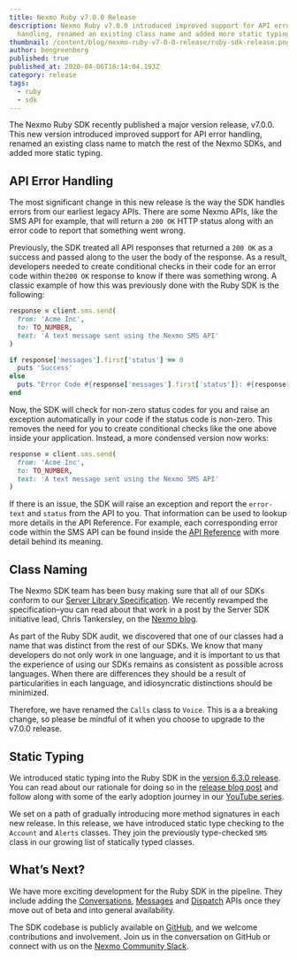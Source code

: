 ```yaml
---
title: Nexmo Ruby v7.0.0 Release
description: Nexmo Ruby v7.0.0 introduced improved support for API error
  handling, renamed an existing class name and added more static typing
thumbnail: /content/blog/nexmo-ruby-v7-0-0-release/ruby-sdk-release.png
author: bengreenberg
published: true
published_at: 2020-04-06T18:14:04.193Z
category: release
tags:
  - ruby
  - sdk
---
```

The Nexmo Ruby SDK recently published a major version release, v7.0.0. This new version introduced improved support for API error handling, renamed an existing class name to match the rest of the Nexmo SDKs, and added more static typing.

## API Error Handling

The most significant change in this new release is the way the SDK handles errors from our earliest legacy APIs. There are some Nexmo APIs, like the SMS API for example, that will return a `200 OK` HTTP status along with an error code to report that something went wrong.

Previously, the SDK treated all API responses that returned a `200 OK` as a success and passed along to the user the body of the response. As a result, developers needed to create conditional checks in their code for an error code within the`200 OK` response to know if there was something wrong. A classic example of how this was previously done with the Ruby SDK is the following:

```ruby
response = client.sms.send(
  from: 'Acme Inc',
  to: TO_NUMBER,
  text: 'A text message sent using the Nexmo SMS API'
)

if response['messages'].first['status'] == 0
  puts 'Success'
else
  puts "Error Code #{response['messages'].first['status']}: #{response['messages'].first['error-text']}"
end
```

Now, the SDK will check for non-zero status codes for you and raise an exception automatically in your code if the status code is non-zero. This removes the need for you to create conditional checks like the one above inside your application. Instead, a more condensed version now works:

```ruby
response = client.sms.send(
  from: 'Acme Inc',
  to: TO_NUMBER,
  text: 'A text message sent using the Nexmo SMS API'
)
```

If there is an issue, the SDK will raise an exception and report the `error-text` and `status` from the API to you. That information can be used to lookup more details in the API Reference. For example, each corresponding error code within the SMS API can be found inside the [API Reference](https://developer.nexmo.com/api/sms#errors) with more detail behind its meaning.

## Class Naming

The Nexmo SDK team has been busy making sure that all of our SDKs conform to our [Server Library Specification](https://github.com/Nexmo/server-sdk-specification/blob/master/SPECIFICATION.md). We recently revamped the specification–you can read about that work in a post by the Server SDK initiative lead, Chris Tankersley, on the [Nexmo blog](https://www.nexmo.com/blog/2020/03/09/the-specifications-that-define-us-dr).

As part of the Ruby SDK audit, we discovered that one of our classes had a name that was distinct from the rest of our SDKs. We know that many developers do not only work in one language, and it is important to us that the experience of using our SDKs remains as consistent as possible across languages. When there are differences they should be a result of particularities in each language, and idiosyncratic distinctions should be minimized.

Therefore, we have renamed the `Calls` class to `Voice`. This is a a breaking change, so please be mindful of it when you choose to upgrade to the v7.0.0 release.

## Static Typing

We introduced static typing into the Ruby SDK in the [version 6.3.0 release](https://www.nexmo.com/blog/2020/02/26/nexmo-ruby-new-release-host-overriding-dr). You can read about our rationale for doing so in the [release blog post](https://www.nexmo.com/blog/2020/02/26/nexmo-ruby-new-release-host-overriding-dr) and follow along with some of the early adoption journey in our [YouTube series](https://www.youtube.com/playlist?list=PLWYngsniPr_mMVi6W3dhqMoc5qTwTi_vb).

We set on a path of gradually introducing more method signatures in each new release. In this release, we have introduced static type checking to the `Account` and `Alerts` classes. They join the previously type-checked `SMS` class in our growing list of statically typed classes.

## What’s Next?

We have more exciting development for the Ruby SDK in the pipeline. They include adding the [Conversations](https://developer.nexmo.com/api/conversation), [Messages](https://developer.nexmo.com/api/messages-olympus) and [Dispatch](https://developer.nexmo.com/api/dispatch) APIs once they move out of beta and into general availability.

The SDK codebase is publicly available on [GitHub](https://github.com/nexmo/nexmo-ruby), and we welcome contributions and involvement. Join us in the conversation on GitHub or connect with us on the [Nexmo Community Slack](https://developer.nexmo.com/community/slack).